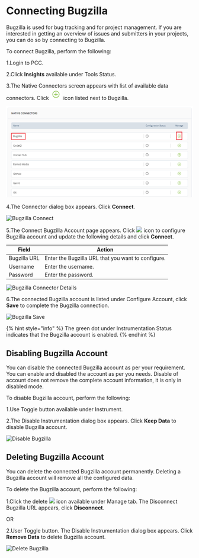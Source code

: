 # Connecting Bugzilla

Bugzilla is used for bug tracking and for project management. If you are interested in getting an overview of issues and submitters in your projects, you can do so by connecting to Bugzilla.&#x20;

To connect Bugzilla, perform the following:

1.Login to PCC.&#x20;

2.Click **Insights** available under Tools Status.&#x20;

3.The Native Connectors screen appears with list of available data connectors. Click ![](../../../.gitbook/assets/Connect.png) icon listed next to Bugzilla.&#x20;

![Bugzilla Connector ](../../../.gitbook/assets/Bugzilla.png)

4.The Connector dialog box appears. Click **Connect**.&#x20;

![Bugzilla Connect](../../../.gitbook/assets/Bug\_Connect.png)

5.The Connect Bugzilla Account page appears. Click ![](broken-reference) icon to configure Bugzilla account and update the following details and click **Connect**.

| Field        | Action                                              |
| ------------ | --------------------------------------------------- |
| Bugzilla URL | Enter the Bugzilla URL that you want to configure.  |
| Username     | Enter the username.                                 |
| Password     | Enter the password.                                 |

![Bugzilla Connector Details](../../../.gitbook/assets/Bug\_Con.gif)

6.The connected Bugzilla account is listed under Configure Account, click **Save** to complete the Bugzilla connection.&#x20;

![Bugzilla Save](../../../.gitbook/assets/Bug\_Save.png)

{% hint style="info" %}
The green dot under Instrumentation Status indicates that the Bugzilla account is enabled.
{% endhint %}

## Disabling Bugzilla Account

You can disable the connected Bugzilla account as per your requirement. You can enable and disabled the account as per you needs.  Disable of account does not remove the complete account information, it is only in disabled mode.&#x20;

To disable Bugzilla account, perform the following:

1.Use Toggle button available under Instrument.&#x20;

2.The Disable Instrumentation dialog box appears. Click **Keep Data** to disable Bugzilla account.&#x20;

![Disable Bugzilla](<../../../.gitbook/assets/Disable\_Bugzilla (1).gif>)

## Deleting Bugzilla Account&#x20;

You can delete the connected Bugzilla account permanently. Deleting a Bugzilla account will remove all the configured data.&#x20;

To delete the Bugzilla account, perform the following:

1.Click the delete ![](../../../.gitbook/assets/Delete\_Icon.png) icon available under Manage tab. The Disconnect Bugzilla URL appears, click **Disconnect**.&#x20;

&#x20;                            OR

2.User Toggle button. The Disable Instrumentation dialog box appears. Click **Remove Data** to delete Bugzilla account.&#x20;

![Delete Bugzilla ](../../../.gitbook/assets/Delete\_Bugzilla.gif)


